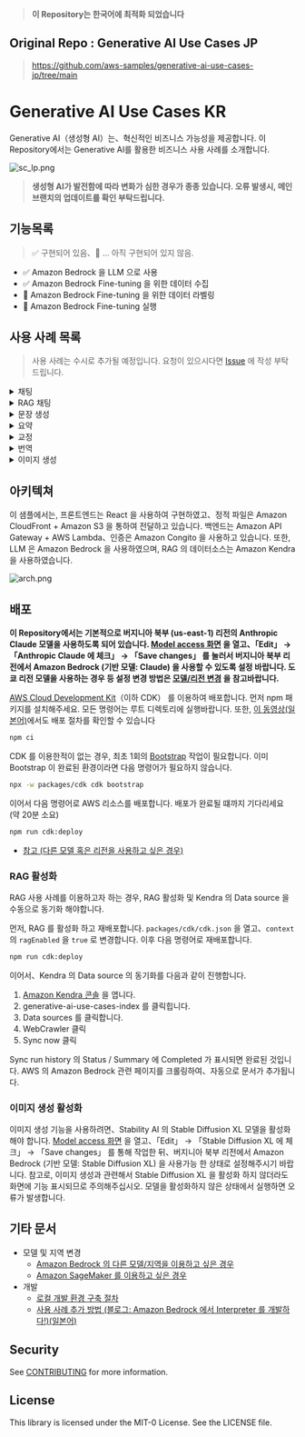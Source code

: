 > **이 Repository는 한국어에 최적화 되었습니다**

## Original Repo : Generative AI Use Cases JP
> https://github.com/aws-samples/generative-ai-use-cases-jp/tree/main

# Generative AI Use Cases KR

Generative AI（생성형 AI）는、혁신적인 비즈니스 가능성을 제공합니다. 이 Repository에서는 Generative AI를 활용한 비즈니스 사용 사례를 소개합니다.

![sc_lp.png](/imgs/sc_lp.png)

> **생성형 AI가 발전함에 따라 변화가 심한 경우가 종종 있습니다. 오류 발생시, 메인 브랜치의 업데이트를 확인 부탁드립니다.**

## 기능목록

> :white_check_mark: 구현되어 있음、:construction: ... 아직 구현되어 있지 않음.

- :white_check_mark: Amazon Bedrock 을 LLM 으로 사용
- :white_check_mark: Amazon Bedrock Fine-tuning 을 위한 데이터 수집
- :construction: Amazon Bedrock Fine-tuning 을 위한 데이터 라벨링
- :construction: Amazon Bedrock Fine-tuning 실행

## 사용 사례 목록

> 사용 사례는 수시로 추가될 예정입니다. 요청이 있으시다면 [Issue](https://github.com/aws-samples/generative-ai-use-cases-jp/issues) 에 작성 부탁드립니다.

<details>
  <summary>채팅</summary>

  LLM 과 채팅 형식으로 대화할 수 있습니다. LLM과 직접 대화할 수 있는 플랫폼이 존재 한다면, 세세한 사용 사례나 새로운 사용 사례에 대해서 빠르게 대응 할 수 있습니다. 또한 프롬프트 엔지니어링의 검증용 환경으로도 유용합니다.

  <img src="/imgs/usecase_chat.gif"/>
</details>

<details>
   <summary>RAG 채팅</summary>

  RAG 는 LLM 이 잘 모르는 최신 정보나 도메인 지식을 외부에서 알려줌으로써 LLM 이 답변할 수 없는 내용도 답변할 수 있도록 하는 방식입니다. 동시에 근거에 기반한 답변만 허용하기 때문에 LLM 에서 발생하는 "잘못된 정보"를 포함한 답변을 방지하는 효과도 있습니다. 예를 들어, 사내 문서를 LLM 에게 전달하면서 사내 문의 대응을 자동화 할 수 있습니다. 이 Repository에서는 Amazon Kendra를 이용하고 있습니다.

  <img src="/imgs/usecase_rag.gif"/>
</details>

<details>
   <summary>문장 생성</summary>

   LLM 의 장점은 어떤 문맥의 문장이던 생성 가능하다는 것입니다. 기사, 보고서, 이메일 등의 목적으로 사용 할 수 있습니다.

  <img src="/imgs/usecase_generate_text.gif"/>
</details>

<details>
  <summary>요약</summary>

  LLM 은 대량의 문장을 요약하는 작업에 특화되어 있습니다. 단순히 요약하는데 그치지 않고, 문장을 입력하여 필요한 정보를 대화 형식으로 이끌어낼 수도 있습니다. 예를 들어, 계약서를 불러와 "XXX의 조건은?" "YYY의 금액은?" 등의 정보를 얻을 수 있습니다.

  <img src="/imgs/usecase_summarize.gif"/>
</details>

<details>
  <summary>교정</summary>

  LLM 은 문장의 오탈자 뿐만이 아니라 문장을 이해하고 개선점을 지적할 수 있습니다. 자신이 작성한 보고서를 남에게 보여주기 전에 LLM 에게 자신이 미처 발견하지 못한 부분을 객관적으로 첨삭받아 품질을 높이는 효과를 기대할 수 있습니다.

  <img src="/imgs/usecase_editorial.gif"/>
</details>

<details>
  <summary>번역</summary>

  다국어로 학습한 LLM은 번역도 가능합니다. 또한, 단순히 번역만 하는 것이 아니라, 캐주얼성, 대상층 등 다양한 지정 컨텍스트 정보를 번역에 반영 할 수 있습니다.

  <img src="/imgs/usecase_translate.gif"/>
</details>


<details>
  <summary>이미지 생성</summary>

  이미지 생성 AI는 텍스트와 이미지를 기반으로 새로운 이미지를 생성할 수 있습니다. 아이디어를 즉시 시각화할 수 있어 디자인 작업 등의 효율화를 기대할 수 있습니다. 이 기능에서는 LLM 이 프롬프트를 생성하는데 도움을 줄 수 있습니다.

  <img src="/imgs/usecase_generate_image.gif"/>
</details>


## 아키텍쳐

이 샘플에서는, 프론트엔드는 React 을 사용하여 구현하였고、정적 파일은 Amazon CloudFront + Amazon S3 을 통하여 전달하고 있습니다. 백엔드는 Amazon API Gateway + AWS Lambda、인증은 Amazon Congito 을 사용하고 있습니다. 또한, LLM 은 Amazon Bedrock 을 사용하였으며, RAG 의 데이터소스는 Amazon Kendra 을 사용하였습니다.

![arch.png](/imgs/arch.png)

## 배포

**이 Repository에서는 기본적으로 버지니아 북부 (us-east-1) 리전의 Anthropic Claude 모델을 사용하도록 되어 있습니다. [Model access 화면](https://us-east-1.console.aws.amazon.com/bedrock/home?region=us-east-1#/modelaccess) 을 열고、「Edit」 → 「Anthropic Claude 에 체크」 → 「Save changes」 를 눌러서 버지니아 북부 리전에서 Amazon Bedrock (기반 모델: Claude) 을 사용할 수 있도록 설정 바랍니다. 도쿄 리전 모델을 사용하는 경우 등 설정 변경 방법은  [모델/리전 변경](#모델리전변경) 을 참고바랍니다.**

[AWS Cloud Development Kit](https://aws.amazon.com/jp/cdk/)（이하 CDK） 를 이용하여 배포합니다. 먼저 npm 패키지를 설치해주세요. 모든 명령어는 루트 디렉토리에 실행바랍니다. 또한, [이 동영상(일본어)](https://www.youtube.com/watch?v=9sMA17OKP1k)에서도 배포 절차를 확인할 수 있습니다

```bash
npm ci
```

CDK 를 이용한적이 없는 경우, 최초 1회의 [Bootstrap](https://docs.aws.amazon.com/ko_kr/cdk/v2/guide/bootstrapping.html) 작업이 필요합니다. 이미 Bootstrap 이 완료된 환경이라면 다음 명령어가 필요하지 않습니다.

```bash
npx -w packages/cdk cdk bootstrap
```

이어서 다음 명령어로 AWS 리소스를 배포합니다. 배포가 완료될 떄까지 기다리세요 (약 20분 소요)

```bash
npm run cdk:deploy
```

- [참고 (다른 모델 혹은 리전을 사용하고 싶은 경우)](/docs/BEDROCK.md)

### RAG 활성화

RAG 사용 사례를 이용하고자 하는 경우, RAG 활성화 및 Kendra 의 Data source 을 수동으로 동기화 해야합니다.

먼저, RAG 를 활성화 하고 재배포합니다.
`packages/cdk/cdk.json` 을 열고、`context` 의 `ragEnabled` 을 `true` 로 변경합니다.
이후 다음 명령어로 재배포합니다.

```bash
npm run cdk:deploy
```

이어서、Kendra 의 Data source 의 동기화를 다음과 같이 진행합니다.

1. [Amazon Kendra 콘솔](https://console.aws.amazon.com/kendra/home) 을 엽니다.
1. generative-ai-use-cases-index 를 클릭힙니다.
1. Data sources 를 클릭합니다.
1. WebCrawler 클릭
1. Sync now 클릭

Sync run history 의 Status / Summary 에 Completed 가 표시되면 완료된 것입니다. AWS 의 Amazon Bedrock 관련 페이지를 크롤링하여、자동으로 문서가 추가됩니다.

### 이미지 생성 활성화

이미지 생성 기능을 사용하려면、Stability AI 의 Stable Diffusion XL 모델을 활성화해야 합니다. [Model access 화면](https://us-east-1.console.aws.amazon.com/bedrock/home?region=us-east-1#/modelaccess) 을 열고、「Edit」 → 「Stable Diffusion XL 에 체크」 → 「Save changes」 를 통해 작업한 뒤、버지니아 북부 리전에서 Amazon Bedrock (기반 모델: Stable Diffusion XL) 을 사용가능 한 상태로 설정해주시기 바랍니다. 참고로, 이미지 생성과 관련해서 Stable Diffusion XL 을 활성화 하지 않더라도 화면에 기능 표시되므로 주의해주십시오. 모델을 활성화하지 않은 상태에서 실행하면 오류가 발생합니다.


## 기타 문서
- 모델 및 지역 변경
  - [Amazon Bedrock 의 다른 모델/지역을 이용하고 싶은 경우](/docs/BEDROCK.md)
  - [Amazon SageMaker 를 이용하고 싶은 경우](/docs/SAGEMAKER.md)
- 개발
  - [로컬 개발 환경 구축 절차](/docs/DEVELOPMENT.md)
  - [사용 사례 추가 방법 (블로그: Amazon Bedrock 에서  Interpreter 를 개발하다!)(일본어)](https://aws.amazon.com/jp/builders-flash/202311/bedrock-interpreter/#04)


## Security

See [CONTRIBUTING](CONTRIBUTING.md#security-issue-notifications) for more information.

## License

This library is licensed under the MIT-0 License. See the LICENSE file.

